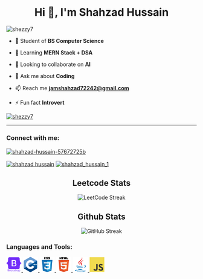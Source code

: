 <h1 align="center">Hi 👋, I'm Shahzad Hussain</h1>


<p align="left"> <img src="https://komarev.com/ghpvc/?username=shezzy7&label=Profile%20views&color=0e75b6&style=flat" alt="shezzy7" /> </p>

- 🔭 Student of **BS Computer Science**

- 🌱 Learning **MERN Stack + DSA**

- 👯 Looking to collaborate on **AI**

- 💬 Ask me about **Coding**

- 📫 Reach me **jamshahzad72242@gmail.com**

- ⚡ Fun fact **Introvert**

<p align="left"> <a href="https://github.com/ryo-ma/github-profile-trophy"><img src="https://github-profile-trophy.vercel.app/?username=shezzy7" alt="shezzy7" /></a> </p>
<hr>
<h3 align="left">Connect with me:</h3>
<p align="left">
<a href="https://linkedin.com/in/shahzad-hussain-57672725b" target="blank"><img align="center" src="https://raw.githubusercontent.com/rahuldkjain/github-profile-readme-generator/master/src/images/icons/Social/linked-in-alt.svg" alt="shahzad-hussain-57672725b" height="30" width="40" /></a>

<a href="https://fb.com/shahzad hussain" target="blank"><img align="center" src="https://raw.githubusercontent.com/rahuldkjain/github-profile-readme-generator/master/src/images/icons/Social/facebook.svg" alt="shahzad hussain" height="30" width="40" /></a>
<a href="https://instagram.com/shahzad_hussain_1" target="blank"><img align="center" src="https://raw.githubusercontent.com/rahuldkjain/github-profile-readme-generator/master/src/images/icons/Social/instagram.svg" alt="shahzad_hussain_1" height="30" width="40" /></a>
</p>
<div align="center">
 <h2>Leetcode Stats</h2>
  <img src="https://leetcode.card.workers.dev/shezzy?theme=highcontrast&font=baloo&extension=null" alt="LeetCode Streak" />
  </div>
<div align="center">
 <h2>Github Stats</h2>
 <img src="https://streak-stats.demolab.com/?user=shezzy7&theme=tokyonight&hide_border=true" alt="GitHub Streak" />


</div>
<h3 align="left">Languages and Tools:</h3>
<p align="left"> <a href="https://getbootstrap.com" target="_blank" rel="noreferrer"> <img src="https://raw.githubusercontent.com/devicons/devicon/master/icons/bootstrap/bootstrap-plain-wordmark.svg" alt="bootstrap" width="40" height="40"/> </a> <a href="https://www.w3schools.com/cpp/" target="_blank" rel="noreferrer"> <img src="https://raw.githubusercontent.com/devicons/devicon/master/icons/cplusplus/cplusplus-original.svg" alt="cplusplus" width="40" height="40"/> </a> <a href="https://www.w3schools.com/css/" target="_blank" rel="noreferrer"> <img src="https://raw.githubusercontent.com/devicons/devicon/master/icons/css3/css3-original-wordmark.svg" alt="css3" width="40" height="40"/> </a> <a href="https://www.w3.org/html/" target="_blank" rel="noreferrer"> <img src="https://raw.githubusercontent.com/devicons/devicon/master/icons/html5/html5-original-wordmark.svg" alt="html5" width="40" height="40"/> </a> <a href="https://www.java.com" target="_blank" rel="noreferrer"> <img src="https://raw.githubusercontent.com/devicons/devicon/master/icons/java/java-original.svg" alt="java" width="40" height="40"/> </a> <a href="https://developer.mozilla.org/en-US/docs/Web/JavaScript" target="_blank" rel="noreferrer"> <img src="https://raw.githubusercontent.com/devicons/devicon/master/icons/javascript/javascript-original.svg" alt="javascript" width="40" height="40"/> </a> </p>
